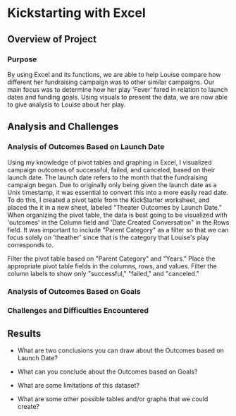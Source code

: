 # Kickstarting with Excel

## Overview of Project

### Purpose
By using Excel and its functions, we are able to help Louise compare how different her fundraising campaign was to other similar campaigns. Our main focus was to determine how her play 'Fever' fared in relation to launch dates and funding goals. Using visuals to present the data, we are now able to give analysis to Louise about her play.

## Analysis and Challenges

### Analysis of Outcomes Based on Launch Date

Using my knowledge of pivot tables and graphing in Excel, I visualized campaign outcomes of successful, failed, and canceled, based on their launch date. The launch date refers to the month that the fundraising campaign began. Due to originally only being given the launch date as a Unix timestamp, it was essential to convert this into a more easily read date. To do this, I created a pivot table from the KickStarter worksheet, and placed the it in a new sheet, labeled "Theater Outcomes by Launch Date." When organizing the pivot table, the data is best going to be visualized with 'outcomes' in the Column field and 'Date Created Conversation" in the Rows field. It was important to include "Parent Category" as a filter so that we can focus solely on 'theather' since that is the category that Louise's play corresponds to. 

Filter the pivot table based on "Parent Category" and "Years."
Place the appropriate pivot table fields in the columns, rows, and values.
Filter the column labels to show only "successful," "failed," and "canceled."



### Analysis of Outcomes Based on Goals

### Challenges and Difficulties Encountered

## Results

- What are two conclusions you can draw about the Outcomes based on Launch Date?

- What can you conclude about the Outcomes based on Goals?

- What are some limitations of this dataset?

- What are some other possible tables and/or graphs that we could create?
